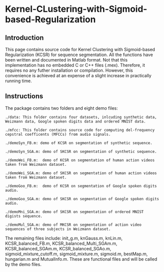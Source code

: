 # Kernel-CLustering-with-Sigmoid-based-Regularization

## Introduction

This page contains source code for Kernel Clustering with Sigmoid-based Regularization (KCSR) for sequence segmentation. All the functions have been written and documented in Matlab format. Not that this implementation has no embedded C or C++ files (.mex). Therefore, it requires no any futher installation or compilation. However, this convenience is achieved at an expense of a slight increase in practically running time.

## Instructions

The package contains two folders and eight demo files:

    ./data: This folder contains four datasets, inlcuding synthetic data, Weizmann data, Google spoken digits data and ordered MNIST data.
  
    ./mfcc: This folder contains source code for computing del-frequency cepstral coefficents (MFCCs) from audio signals.
  
    ./demoSyn_FB.m: demo of KCSR on segmentation of synthetic sequence.
  
    ./demoSyn_SGA.m: demo of SKCSR on segmentation of synthetic sequence.
  
    ./demoWei_FB.m:  demo of KCSR on segmentation of human action videos taken from Weizmann dataset.
  
    ./demoWei_SGA.m: demo of SKCSR on segmentation of human action videos taken from Weizmann dataset.
  
    ./demoGoo_FB.m:  demo of KCSR on segmentation of Google spoken digits audio.
  
    ./demoGoo_SGA.m: demo of SKCSR on segmentation of Google spoken digits audio.
  
    ./demoMni_SGA.m: demo of SKCSR on segmentation of ordered MNIST digists sequence.
  
    ./demoMul_SGA.m: demo of MKCSR on segmentation of action video sequences of three subjects in Weizmann dataset.
  
The remaining files include: init_g.m, knGauss.m, knLin.m, KCSR_balanced_FB.m, KCSR_balanced_Multi_SGAm.m, KCSR_balanced_SGAm.m, KCSR_balanced_SGAo.m, sigmoid_mixture_cutoff.m, sigmoid_mixture.m, sigmoid.m, bestMap.m, hungarian.m and MutualInfo.m. These are functional files and will be called by the demo files.      
